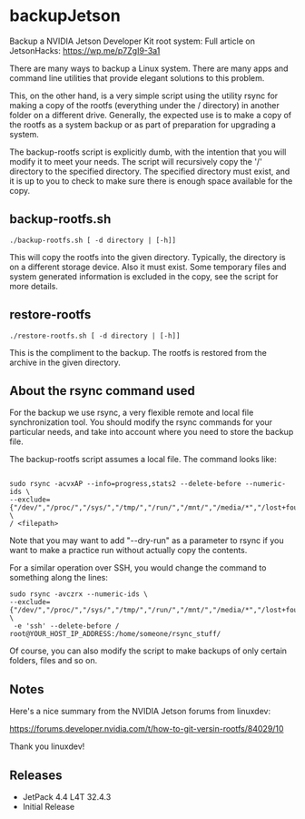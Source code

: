# backupJetson
Backup a NVIDIA Jetson Developer Kit root system: Full article on JetsonHacks: https://wp.me/p7ZgI9-3a1

There are many ways to backup a Linux system. There are many apps and command line utilities that provide elegant solutions to this problem.

This, on the other hand, is a very simple script using the utility rsync for making a copy of the rootfs (everything under the / directory) in another folder on a different drive. Generally, the expected use is to make a copy of the rootfs as a system backup or as part of preparation for upgrading a system.

The backup-rootfs script is explicitly dumb, with the intention that you will modify it to meet your needs. The script will recursively copy the '/' directory to the specified directory. The specified directory must exist, and it is up to you to check to make sure there is enough space available for the copy.

## backup-rootfs.sh
```
./backup-rootfs.sh [ -d directory | [-h]]
```
This will copy the rootfs into the given directory. Typically, the directory is on a different storage device. Also it must exist. Some temporary files and system generated information is excluded in the copy, see the script for more details.

## restore-rootfs
```
./restore-rootfs.sh [ -d directory | [-h]]
```
This is the compliment to the backup. The rootfs is restored from the archive in the given directory.


## About the rsync command used

For the backup we use rsync, a very flexible remote and local file synchronization tool. You should modify the rsync commands for your particular needs, and take into account where you need to store the backup file. 

The backup-rootfs script assumes a local file. The command looks like:
``` 

sudo rsync -acvxAP --info=progress,stats2 --delete-before --numeric-ids \
--exclude={"/dev/","/proc/","/sys/","/tmp/","/run/","/mnt/","/media/*","/lost+found"} \
/ <filepath>
```

Note that you may want to add "--dry-run" as a parameter to rsync if you want to make a practice run without actually copy the contents.

For a similar operation over SSH, you would change the command to something along the lines:
```
sudo rsync -avczrx --numeric-ids \
--exclude={"/dev/","/proc/","/sys/","/tmp/","/run/","/mnt/","/media/*","/lost+found"} \
 -e 'ssh' --delete-before / root@YOUR_HOST_IP_ADDRESS:/home/someone/rsync_stuff/
```

Of course, you can also modify the script to make backups of only certain folders, files and so on.

## Notes

Here's a nice summary from the NVIDIA Jetson forums from linuxdev:

https://forums.developer.nvidia.com/t/how-to-git-versin-rootfs/84029/10

Thank you linuxdev!

## Releases
* JetPack 4.4 L4T 32.4.3
* Initial Release

